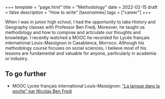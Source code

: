 +++
template = "page.html"
title = "Methodology"
date =  2022-02-15
draft = false
description = "How to write"
[taxonomies]
tags = ["career"]
+++



When I was in junior high school, I had the opportunity to take History and Geography classes with Professor Ben Fredj. Moreover, he taught us methodology and how to compose and articulate our thoughts and knowledge. I recently watched a MOOC he recorded for Lycée français international Louis-Massignon in Casablanca, Morroco. Although his methodology course focuses on social sciences, I believe most of his lessons are fundamental and valuable for anyone, particularly in academia or industry.


## To go further


* MOOC Lycée français international Louis-Massignon: ["La langue dans la poche" par Nicolas Ben Fredj](https://www.youtube.com/watch?v=IxPyIlTKZnI)


